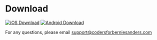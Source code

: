 # Download

[![iOS Download](https://upload.wikimedia.org/wikipedia/commons/thumb/3/3c/Download_on_the_App_Store_Badge.svg/200px-Download_on_the_App_Store_Badge.svg.png)](https://apps.apple.com/us/app/bernie-bnb/id1489048299) [![Android Download](https://upload.wikimedia.org/wikipedia/commons/thumb/7/78/Google_Play_Store_badge_EN.svg/200px-Google_Play_Store_badge_EN.svg.png)](https://play.google.com/store/apps/details?id=com.codersforberniesanders.berniebnb)

For any questions, please email [support@codersforberniesanders.com](mailto:support@codersforberniesanders.com)
